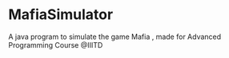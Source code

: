 # MafiaSimulator
A java program to simulate the game Mafia , made for Advanced Programming Course @IIITD
